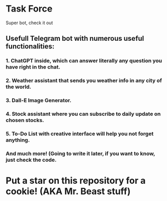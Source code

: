 # Task Force
Super bot, check it out
## Usefull Telegram bot with numerous useful functionalities:
### 1. ChatGPT inside, which can answer literally any question you have right in the chat.
### 2. Weather assistant that sends you weather info in any city of the world.
### 3. Dall-E Image Generator.
### 4. Stock assistant where you can subscribe to daily update on chosen stocks.
### 5. To-Do List with creative interface will help you not forget anything.
### And much more! (Going to write it later, if you want to know, just check the code.
# Put a star on this repository for a cookie! (AKA Mr. Beast stuff)

